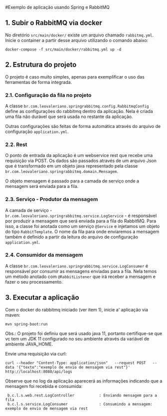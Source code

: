 #Exemplo de aplicação usando Spring e RabbitMQ

## 1. Subir o RabbitMQ via docker

No diretório `src/main/docker/` existe um arquivo chamado `rabbitmq.yml`.
Inicie o container a partir desse arquivo utilizando o comando abaixo:

`docker-compose -f src/main/docker/rabbitmq.yml up -d`

## 2. Estrutura do projeto

O projeto é caso muito simples, apenas para exemplificar o uso das ferramentas de forma integrada.

### 2.1. Configuração da fila no projeto
A classe `br.com.leovaleriano.springrabbitmq.config.RabbitmqConfig` define as configurações do rabbitmq dentro da aplicação.
Nela é criada uma fila não durável que será usada no restante da aplicação.

Outras configurações são feitas de forma automática através do arquivo de configuração `application.yml`.

### 2.2. Rest

O ponto de entrada da aplicação é um webservice rest que recebe uma requisição via POST. 
Os dados são passados através de um arquivo Json que é transformado em um objeto java representado pela classe 
`br.com.leovaleriano.springrabbitmq.domain.Mensagem`.

O objeto mensagem é passado para a camada de serviço onde a mensagem será enviada para a fila.

### 2.3. Serviço - Produtor da mensagem

A camada de serviço - `br.com.leovaleriano.springrabbitmq.service.LogService` - é responsável por produzir a mensagem 
que será enviada para a fila do RabbitMQ. Para isso, a classe foi anotada como um serviço `@Service` e injetamos um
objeto do tipo `RabbitTemplate`.  O nome da fila para onde enviaremos a mensagem também é definido a partir da leitura
do arquivo de configuração `application.yml`.

### 2.4. Consumidor da mensagem

A classe `br.com.leovaleriano.springrabbitmq.service.LogConsumer` é responsável por consumir as mensagens enviadas para
a fila. Nela temos um método anotado com `@RabbitListener` que irá receber a mensagem e fazer o seu processamento.

## 3. Executar a aplicação
Com o docker do rabbitmq iniciado (ver item 1), inicie a' aplicação via maven:

```mvn spring-boot:run```

Obs.: O projeto foi definiu que será usado java 11, portanto certifique-se que vc tem um JDK 11 configurado no seu 
ambiente através da variável de ambiente JAVA_HOME.

Envie uma requisição via curl:

``` 
curl --header "Content-Type: application/json"   --request POST   --data '{"texto":"exemplo de envio de mensagem via rest"}'   http://localhost:8080/api/logs
```

Observe que no log da aplicação aparecerá as informações indicando que a mensagem foi recebida e consumida:

```
 b.c.l.s.web.rest.LogController           : Enviando mensagem para a fila
 b.c.l.s.service.LogConsumer              : Consumindo a mensagem: exemplo de envio de mensagem via rest
```

